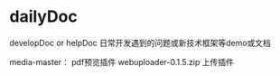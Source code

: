 # dailyDoc
developDoc or helpDoc
日常开发遇到的问题或新技术框架等demo或文档

media-master：             pdf预览插件
webuploader-0.1.5.zip      上传插件
